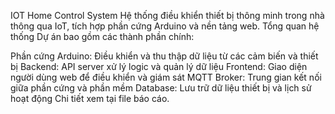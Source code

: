 IOT Home Control System
Hệ thống điều khiển thiết bị thông minh trong nhà thông qua IoT, tích hợp phần cứng Arduino và nền tảng web.
Tổng quan hệ thống
Dự án bao gồm các thành phần chính:

Phần cứng Arduino: Điều khiển và thu thập dữ liệu từ các cảm biến và thiết bị
Backend: API server xử lý logic và quản lý dữ liệu
Frontend: Giao diện người dùng web để điều khiển và giám sát
MQTT Broker: Trung gian kết nối giữa phần cứng và phần mềm
Database: Lưu trữ dữ liệu thiết bị và lịch sử hoạt động
Chi tiết xem tại file báo cáo.
